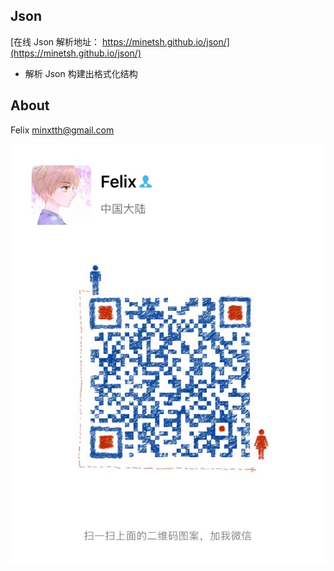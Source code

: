 ## Json

[在线 Json 解析地址： https://minetsh.github.io/json/](https://minetsh.github.io/json/)

- 解析 Json 构建出格式化结构

## About

Felix
minxtth@gmail.com

![微信：hsidarx](/src/images/wechat.jpeg)